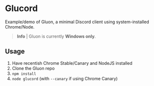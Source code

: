 # Glucord
Example/demo of Gluon, a minimal Discord client using system-installed Chrome/Node.

> **Info** |
> Gluon is currently **Windows only**.

## Usage
1. Have recentish Chrome Stable/Canary and NodeJS installed
1. Clone the Gluon repo
2. `npm install`
3. `node glucord` (with `--canary` if using Chrome Canary)